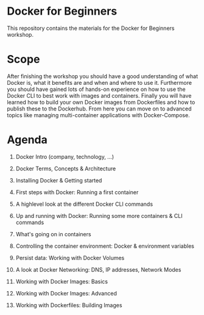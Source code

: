 # Docker for Beginners
This repository contains the materials for the Docker for Beginners workshop.  

# Scope
After finishing the workshop you should have a good understanding of what Docker is, what it benefits are and when and where to use it. 
Furthermore you should have gained lots of hands-on experience on how to use the Docker CLI to best work with images and containers.
Finally you will have learned how to build your own Docker images from Dockerfiles and how to publish these to the Dockerhub.
From here you can move on to advanced topics like managing multi-container applications with Docker-Compose.

# Agenda
1. Docker Intro (company, technology, ...)

2. Docker Terms, Concepts & Architecture

3. Installing Docker & Getting started

4. First steps with Docker: Running a first container

5. A highlevel look at the different Docker CLI commands

6. Up and running with Docker: Running some more containers & CLI commands

7. What's going on in containers

8. Controlling the container environment: Docker & environment variables
 
9. Persist data: Working with Docker Volumes

10. A look at Docker Networking: DNS, IP addresses, Network Modes

11. Working with Docker Images: Basics

12. Working with Docker Images: Advanced

13. Working with Dockerfiles: Building Images
